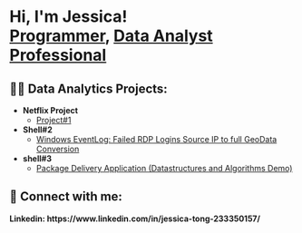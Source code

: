 <h1>Hi, I'm Jessica! <br/><a href="https://github.com/eshentong">Programmer</a>, <a href="https://www.linkedin.com/in/jessica-tong-233350157/"> Data Analyst Professional</a></h1>

<h2>👨‍💻 Data Analytics Projects:</h2>

- <b>Netflix Project</b>
  - [Project#1](https://github.com/eshentong/AnalyticsProject-1/tree/main)
- <b>Shell#2</b>
  - [Windows EventLog: Failed RDP Logins Source IP to full GeoData Conversion](https://github.com/joshmadakor1/Sentinel-Lab)
- <b>shell#3</b>
  - [Package Delivery Application (Datastructures and Algorithms Demo)](https://github.com/joshmadakor1/Package-Delivery-Pathfinding-Algorithm)


<h2> 🤳 Connect with me:</h2>
<b> Linkedin: https://www.linkedin.com/in/jessica-tong-233350157/ </b>

<!--
**joshmadakor1/joshmadakor1** is a ✨ _special_ ✨ repository because its `README.md` (this file) appears on your GitHub profile.

Here are some ideas to get you started:

- 🔭 I’m currently working on ...
- 🌱 I’m currently learning ...
- 👯 I’m looking to collaborate on ...
- 🤔 I’m looking for help with ...
- 💬 Ask me about ...
- 📫 How to reach me: ...
- 😄 Pronouns: ...
- ⚡ Fun fact: ...
-->
